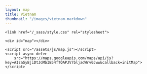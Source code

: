 ```yaml
---
layout: map
title: Vietnam
thumbnail: "/images/vietnam.markdown"
---
```

<head>
	<meta charset="utf-8">
	<meta name="viewport" content="width=device-width, initial-scale=1">
	<title>Google Maps APIs</title>

	<link href="/_sass/style.css" rel="stylesheet">
</head>

<body>

	<div id="map"></div>

	<script src="/assets/js/map.js"></script>
	<script async defer 
		src="https://maps.googleapis.com/maps/api/js?key=AIzaSyBjiDtJdMbIB54fTQAPJV7bljadWrv0Jww&callback=initMap"></script>
</body>
   
